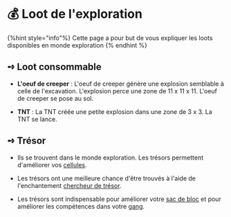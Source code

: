 # 💰 Loot de l'exploration

{%hint style="info"%}
Cette page a pour but de vous expliquer les loots disponibles en monde exploration
{% endhint %}

## **➺** Loot consommable

* **L'oeuf de creeper** : L'oeuf de creeper génère une explosion semblable à celle de l'excavation. L'explosion perce une zone de  11 x 11 x 11. L'oeuf de creeper se pose au sol.

*  **TNT** : La TNT créée une petite explosion dans une zone de 3 x 3. La TNT se lance.

## **➺** Trésor

* Ils se trouvent dans le monde exploration. Les trésors permettent d'améliorer vos [cellules](cellules.md).

* Les trésors ont une meilleure chance d'être trouvés à l'aide de l'enchantement [chercheur de trésor](enchantement.md).

* Les trésors sont indispensable pour améliorer votre [sac de bloc](sac_bloc.md) et pour améliorer les compétences dans votre [gang](gang.md).
